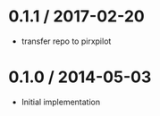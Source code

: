 
0.1.1 / 2017-02-20
==================

 * transfer repo to pirxpilot

0.1.0 / 2014-05-03
==================

 * Initial implementation
